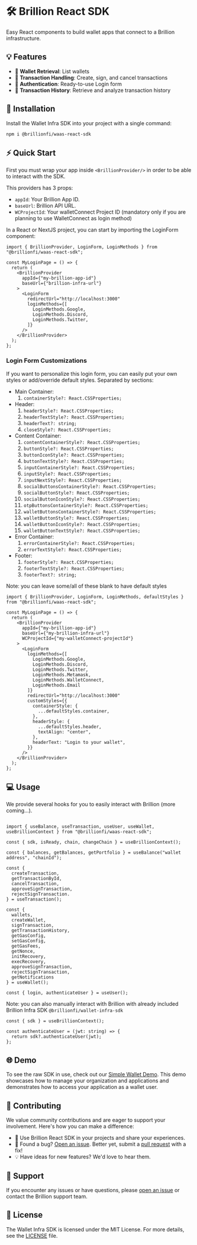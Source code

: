 # 🛠️ Brillion React SDK

Easy React components to build wallet apps that connect to a Brillion infrastructure.

## 💡 Features

- 👛 **Wallet Retrieval**: List wallets
- 💸 **Transaction Handling**: Create, sign, and cancel transactions
- 🔐 **Authentication**: Ready-to-use Login form
- 📜 **Transaction History**: Retrieve and analyze transaction history

## 🚀 Installation

Install the Wallet Infra SDK into your project with a single command:

```shell
npm i @brillionfi/waas-react-sdk
```

## ⚡ Quick Start

First you must wrap your app inside `<BrillionProvider/>` in order to be able to interact with the SDK. 

This providers has 3 props: 
  - `appId`: Your Brillion App ID.
  - `baseUrl`: Brillion API URL.
  - `WCProjectId`: Your walletConnect Project ID (mandatory only if you are planning to use WalletConnect as login method)

In a React or NextJS project, you can start by importing the LoginForm component:

```tsx
import { BrillionProvider, LoginForm, LoginMethods } from "@brillionfi/waas-react-sdk";

const MyLoginPage = () => {
  return (
    <BrillionProvider
      appId={"my-brillion-app-id"}
      baseUrl={"brillion-infra-url"}
    >
      <LoginForm
        redirectUrl="http://localhost:3000"
        loginMethods={[
          LoginMethods.Google,
          LoginMethods.Discord,
          LoginMethods.Twitter,
        ]}
      />
    </BrillionProvider>
  );
};
```

###  Login Form Customizations

If you want to personalize this login form, you can easily put your own styles or add/override default styles. Separated by sections:
- Main Container:
  1) `containerStyle?: React.CSSProperties;`
- Header:
  1) `headerStyle?: React.CSSProperties;`
  2) `headerTextStyle?: React.CSSProperties;`
  3) `headerText?: string;`
  4) `closeStyle?: React.CSSProperties;`
- Content Container: 
  1) `contentContainerStyle?: React.CSSProperties;`
  2) `buttonStyle?: React.CSSProperties;`
  3) `buttonIconStyle?: React.CSSProperties;`
  4) `buttonTextStyle?: React.CSSProperties;`
  5) `inputContainerStyle?: React.CSSProperties;`
  6) `inputStyle?: React.CSSProperties;`
  7) `inputNextStyle?: React.CSSProperties;`
  8) `socialButtonsContainerStyle?: React.CSSProperties;`
  9) `socialButtonStyle?: React.CSSProperties;`
  10) `socialButtonIconStyle?: React.CSSProperties;`
  11) `otpButtonsContainerStyle?: React.CSSProperties;`
  12) `walletButtonsContainerStyle?: React.CSSProperties;`
  13) `walletButtonStyle?: React.CSSProperties;`
  14) `walletButtonIconStyle?: React.CSSProperties;`
  15) `walletButtonTextStyle?: React.CSSProperties;`
- Error Container: 
  1) `errorContainerStyle?: React.CSSProperties;`
  2) `errorTextStyle?: React.CSSProperties;`
- Footer: 
  1) `footerStyle?: React.CSSProperties;`
  2) `footerTextStyle?: React.CSSProperties;`
  3) `footerText?: string;`

Note: you can leave some/all of these blank to have default styles

```tsx
import { BrillionProvider, LoginForm, LoginMethods, defaultStyles } from "@brillionfi/waas-react-sdk";

const MyLoginPage = () => {
  return (
    <BrillionProvider
      appId={"my-brillion-app-id"}
      baseUrl={"my-brillion-infra-url"}
      WCProjectId={"my-walletConnect-projectId"}
    >
      <LoginForm 
        loginMethods={[
          LoginMethods.Google, 
          LoginMethods.Discord, 
          LoginMethods.Twitter, 
          LoginMethods.Metamask, 
          LoginMethods.WalletConnect, 
          LoginMethods.Email
        ]} 
        redirectUrl="http://localhost:3000"
        customStyles={{
          containerStyle: {
            ...defaultStyles.container,
          },
          headerStyle: {
            ...defaultStyles.header,
            textAlign: "center",
          },
          headerText: "Login to your wallet",
        }}
      />
    </BrillionProvider>
  );
};
```

## 💻 Usage

We provide several hooks for you to easily interact with Brillion (more coming...).

```tsx

import { useBalance, useTransaction, useUser, useWallet, useBrillionContext } from "@brillionfi/waas-react-sdk";

const { sdk, isReady, chain, changeChain } = useBrillionContext();

const { balances, getBalances, getPortfolio } = useBalance("wallet address", "chainId");

const { 
  createTransaction,
  getTransactionById,
  cancelTransaction,
  approveSignTransaction,
  rejectSignTransaction.
} = useTransaction();

const { 
  wallets,
  createWallet,
  signTransaction,
  getTransactionHistory,
  getGasConfig,
  setGasConfig,
  getGasFees,
  getNonce,
  initRecovery,
  execRecovery,
  approveSignTransaction,
  rejectSignTransaction,
  getNotifications
} = useWallet();

const { login, authenticateUser } = useUser();
```

Note: you can also manually interact with Brillion with already included Brillion Infra SDK
 `@brillionfi/wallet-infra-sdk`
```tsx
const { sdk } = useBrillionContext();

const authenticateUser = (jwt: string) => {
  return sdk?.authenticateUser(jwt);
};
```

## 🌐 Demo

To see the raw SDK in use, check out our [Simple Wallet Demo](https://github.com/Brillionfi/simple-wallet-demo). This demo showcases how to manage your organization and applications and demonstrates how to access your application as a wallet user.

## 🤝 Contributing

We value community contributions and are eager to support your involvement. Here's how you can make a difference:

- 🚀 Use Brillion React SDK in your projects and share your experiences.
- 🐞 Found a bug? [Open an issue](https://github.com/Brillionfi/wallet-infra-react-sdk/issues). Better yet, submit a [pull request](https://github.com/Brillionfi/wallet-infra-react-sdk/pulls) with a fix!
- 💡 Have ideas for new features? We'd love to hear them.

## 💬 Support

If you encounter any issues or have questions, please [open an issue](https://github.com/Brillionfi/wallet-infra-react-sdk/issues) or contact the Brillion support team.

## 📄 License

The Wallet Infra SDK is licensed under the MIT License. For more details, see the [LICENSE](LICENSE) file.
